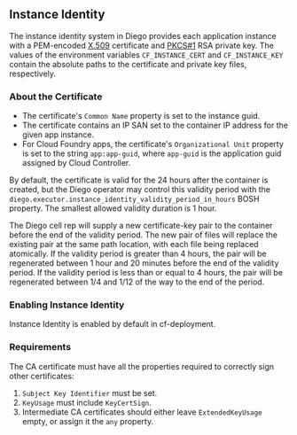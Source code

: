 ## Instance Identity

The instance identity system in Diego provides each application instance with a PEM-encoded
[X.509](https://tools.ietf.org/html/rfc5280) certificate and [PKCS#1](https://tools.ietf.org/html/rfc3447) RSA private key.  The values of the environment variables `CF_INSTANCE_CERT` and `CF_INSTANCE_KEY` contain the absolute paths to the certificate and private key files, respectively.


### About the Certificate

- The certificate's `Common Name` property is set to the instance guid.
- The certificate contains an IP SAN set to the container IP address for the given app instance.
- For Cloud Foundry apps, the certificate's `Organizational Unit` property is set to the string `app:app-guid`, where `app-guid` is the application guid assigned by Cloud Controller.

By default, the certificate is valid for the 24 hours after the container is created, but the Diego operator may control this validity period with the `diego.executor.instance_identity_validity_period_in_hours` BOSH property. The smallest allowed validity duration is 1 hour.

The Diego cell rep will supply a new certificate-key pair to the container before the end of the validity period. The new pair of files will replace the existing pair at the same path location, with each file being replaced atomically. If the validity period is greater than 4 hours, the pair will be regenerated between 1 hour and 20 minutes before the end of the validity period. If the validity period is less than or equal to 4 hours, the pair will be regenerated between 1/4 and 1/12 of the way to the end of the period.


### Enabling Instance Identity

Instance Identity is enabled by default in cf-deployment.


### Requirements

The CA certificate must have all the properties required to correctly sign other certificates:

1. `Subject Key Identifier` must be set.
2. `KeyUsage` must include `KeyCertSign`.
3. Intermediate CA certificates should either leave `ExtendedKeyUsage` empty, or assign it the `any` property.
